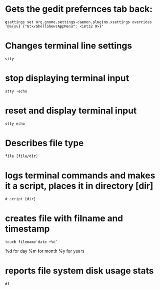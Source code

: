 # Gets the gedit prefernces tab back:
    gsettings set org.gnome.settings-daemon.plugins.xsettings overrides '@a{sv} {"Gtk/ShellShowsAppMenu": <int32 0>}'


# Changes terminal line settings
    stty


# stop displaying terminal input
    stty -echo


# reset and display terminal input
    stty echo


# Describes file type
    file [file/dir]


# logs terminal commands and makes it a script, places it in directory [dir]
    # script [dir]

# creates file with filname and timestamp
    touch filename`date +%d`
%d for day
%m for month
%y for years

# reports file system disk usage stats
    df 
	
